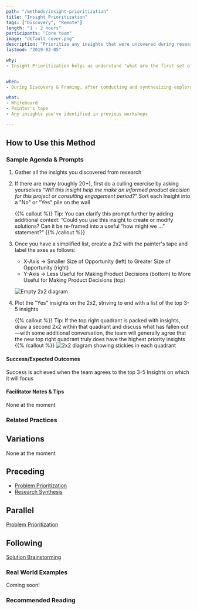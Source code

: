 ```yaml
---
path: "/methods/insight-prioritization"
title: "Insight Prioritization"
tags: ["Discovery", "Remote"]
length: "1 - 2 hours"
participants: "Core team"
image: "default-cover.png"
description: "Prioritize any insights that were uncovered during research so the team can use them to make informed product decisions"
lastmod: "2019-02-05"

why:
- Insight Prioritization helps us understand "what are the first set of problems that need solving?". It looks at insights—"aha!" moments where critical thinking results in a meaningful conclusion—in order to help provide color to our problem space and eventual solutions.


when:
- During Discovery & Framing, after conducting and synthesizing exploratory research.

what:
- Whiteboard
- Painter's tape
- Any insights you've identified in previous workshops

---
```

## How to Use this Method
### Sample Agenda & Prompts
1. Gather all the insights you discovered from research     

1. If there are many (roughly 20+), first do a culling exercise by asking yourselves _"Will this insight help me make an informed product decision for this project or consulting engagement period?"_ Sort each Insight into a "No" or "Yes" pile on the wall

   {{% callout %}}
   Tip: You can clarify this prompt further by adding additional context: “Could you use this insight to create or modify solutions? Can it be re-framed into a useful “how might we …” statement?”
   {{% /callout %}}
1. Once you have a simplified list, create a 2x2 with the painter's tape and label the axes as follows:

   - X-Axis → Smaller Size of Opportunity (left) to Greater Size of Opportunity (right)
   - Y-Axis → Less Useful for Making Product Decisions (bottom) to More Useful for Making Product Decisions (top)
 
   ![Empty 2x2 diagram](/images/practices/insight-prioritization/step-3.png)

1. Plot the "Yes" insights on the 2x2, striving to end with a list of the top 3-5 insights

   {{% callout %}}
   Tip: If the top right quadrant is packed with insights, draw a second 2x2 within that quadrant and discuss what has fallen out—with some additional conversation, the team will generally agree that the new top right quadrant truly does have the highest priority insights
   {{% /callout %}}
![2x2 diagram showing stickies in each quadrant](/images/practices/insight-prioritization/step-4.png)

#### Success/Expected Outcomes
Success is achieved when the team agrees to the top 3-5 Insights on which it will focus

#### Facilitator Notes & Tips

None at the moment

### Related Practices

## Variations

None at the moment

## Preceding
- [Problem Prioritization](/practices/problem-prioritization)
- [Research Synthesis](/practices/research-synthesis)

## Parallel

[Problem Prioritization](/practices/problem-prioritization)

## Following

[Solution Brainstorming](/practices/solution-brainstorming)

### Real World Examples
Coming soon!

### Recommended Reading


